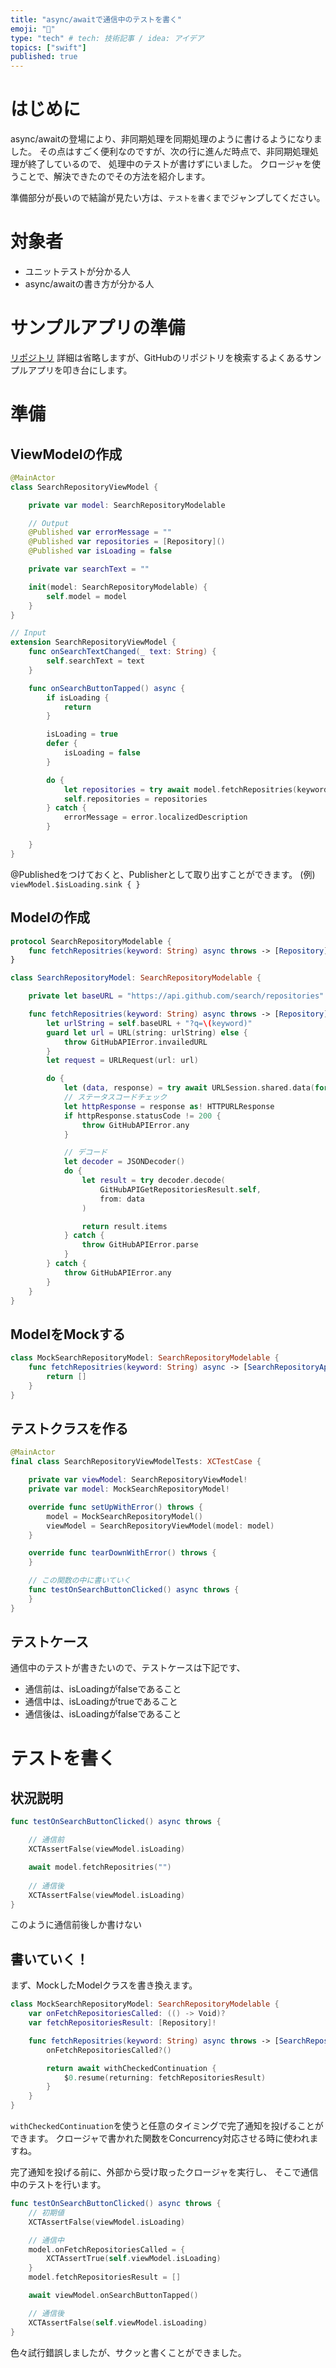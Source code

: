 ```yaml
---
title: "async/awaitで通信中のテストを書く"
emoji: "🐾"
type: "tech" # tech: 技術記事 / idea: アイデア
topics: ["swift"]
published: true
---
```


# はじめに
async/awaitの登場により、非同期処理を同期処理のように書けるようになりました。
その点はすごく便利なのですが、次の行に進んだ時点で、非同期処理処理が終了しているので、
処理中のテストが書けずにいました。
クロージャを使うことで、解決できたのでその方法を紹介します。

準備部分が長いので結論が見たい方は、`テストを書く`までジャンプしてください。

# 対象者
- ユニットテストが分かる人
- async/awaitの書き方が分かる人

# サンプルアプリの準備
[リポジトリ](https://github.com/HikaruKurodq/ConcurrencyMVVMSample)
詳細は省略しますが、GitHubのリポジトリを検索するよくあるサンプルアプリを叩き台にします。


# 準備
## ViewModelの作成
```swift
@MainActor
class SearchRepositoryViewModel {

    private var model: SearchRepositoryModelable

    // Output
    @Published var errorMessage = ""
    @Published var repositories = [Repository]()
    @Published var isLoading = false

    private var searchText = ""

    init(model: SearchRepositoryModelable) {
        self.model = model
    }
}

// Input
extension SearchRepositoryViewModel {
    func onSearchTextChanged(_ text: String) {
        self.searchText = text
    }

    func onSearchButtonTapped() async {
        if isLoading {
            return
        }

        isLoading = true
        defer {
            isLoading = false
        }

        do {
            let repositories = try await model.fetchRepositries(keyword: searchText)
            self.repositories = repositories
        } catch {
            errorMessage = error.localizedDescription
        }

    }
}
```

@Publishedをつけておくと、Publisherとして取り出すことができます。
(例)
`viewModel.$isLoading.sink { }`

## Modelの作成
```swift
protocol SearchRepositoryModelable {
    func fetchRepositries(keyword: String) async throws -> [Repository]
}

class SearchRepositoryModel: SearchRepositoryModelable {

    private let baseURL = "https://api.github.com/search/repositories"

    func fetchRepositries(keyword: String) async throws -> [Repository] {
        let urlString = self.baseURL + "?q=\(keyword)"
        guard let url = URL(string: urlString) else {
            throw GitHubAPIError.invailedURL
        }
        let request = URLRequest(url: url)

        do {
            let (data, response) = try await URLSession.shared.data(for: request)
            // ステータスコードチェック
            let httpResponse = response as! HTTPURLResponse
            if httpResponse.statusCode != 200 {
                throw GitHubAPIError.any
            }

            // デコード
            let decoder = JSONDecoder()
            do {
                let result = try decoder.decode(
                    GitHubAPIGetRepositoriesResult.self,
                    from: data
                )

                return result.items
            } catch {
                throw GitHubAPIError.parse
            }
        } catch {
            throw GitHubAPIError.any
        }
    }
}
```

## ModelをMockする
```swift
class MockSearchRepositoryModel: SearchRepositoryModelable {
    func fetchRepositries(keyword: String) async -> [SearchRepositoryApp.Repository] {
        return []
    }
}
```

## テストクラスを作る
```swift
@MainActor
final class SearchRepositoryViewModelTests: XCTestCase {

    private var viewModel: SearchRepositoryViewModel!
    private var model: MockSearchRepositoryModel!

    override func setUpWithError() throws {
        model = MockSearchRepositoryModel()
        viewModel = SearchRepositoryViewModel(model: model)
    }

    override func tearDownWithError() throws {
    }

    // この関数の中に書いていく
    func testOnSearchButtonClicked() async throws {
    }
}
```

## テストケース
通信中のテストが書きたいので、テストケースは下記です、
- 通信前は、isLoadingがfalseであること
- 通信中は、isLoadingがtrueであること
- 通信後は、isLoadingがfalseであること

# テストを書く
## 状況説明
```swift
func testOnSearchButtonClicked() async throws {

    // 通信前
    XCTAssertFalse(viewModel.isLoading)

    await model.fetchRepositries("")
    
    // 通信後
    XCTAssertFalse(viewModel.isLoading)
}
```
このように通信前後しか書けない

## 書いていく！
まず、MockしたModelクラスを書き換えます。
```swift
class MockSearchRepositoryModel: SearchRepositoryModelable {
    var onFetchRepositoriesCalled: (() -> Void)?
    var fetchRepositoriesResult: [Repository]!

    func fetchRepositries(keyword: String) async throws -> [SearchRepositoryApp.Repository] {
        onFetchRepositoriesCalled?()

        return await withCheckedContinuation {
            $0.resume(returning: fetchRepositoriesResult)
        }
    }
}
```

`withCheckedContinuation`を使うと任意のタイミングで完了通知を投げることができます。
クロージャで書かれた関数をConcurrency対応させる時に使われますね。

完了通知を投げる前に、外部から受け取ったクロージャを実行し、
そこで通信中のテストを行います。

```swift
func testOnSearchButtonClicked() async throws {
    // 初期値
    XCTAssertFalse(viewModel.isLoading)

    // 通信中
    model.onFetchRepositoriesCalled = {
        XCTAssertTrue(self.viewModel.isLoading)
    }
    model.fetchRepositoriesResult = []

    await viewModel.onSearchButtonTapped()

    // 通信後
    XCTAssertFalse(self.viewModel.isLoading)
}
```

色々試行錯誤しましたが、サクッと書くことができました。